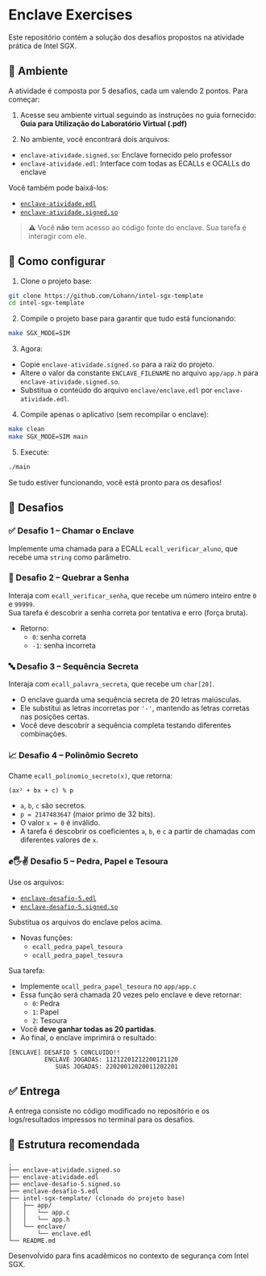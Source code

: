 # Enclave Exercises

Este repositório contém a solução dos desafios propostos na atividade prática de Intel SGX.

## 🔧 Ambiente

A atividade é composta por 5 desafios, cada um valendo 2 pontos. Para começar:

1. Acesse seu ambiente virtual seguindo as instruções no guia fornecido:  
   **Guia para Utilização do Laboratório Virtual (.pdf)**

2. No ambiente, você encontrará dois arquivos:

- `enclave-atividade.signed.so`: Enclave fornecido pelo professor
- `enclave-atividade.edl`: Interface com todas as ECALLs e OCALLs do enclave

Você também pode baixá-los:

- [`enclave-atividade.edl`](./enclave-atividade.edl)
- [`enclave-atividade.signed.so`](./enclave-atividade.signed.so)

> ⚠️ Você **não** tem acesso ao código fonte do enclave. Sua tarefa é interagir com ele.

## 🚀 Como configurar

1. Clone o projeto base:

```bash
git clone https://github.com/Lohann/intel-sgx-template
cd intel-sgx-template
```

2. Compile o projeto base para garantir que tudo está funcionando:

```bash
make SGX_MODE=SIM
```

3. Agora:

- Copie `enclave-atividade.signed.so` para a raiz do projeto.
- Altere o valor da constante `ENCLAVE_FILENAME` no arquivo `app/app.h` para `enclave-atividade.signed.so`.
- Substitua o conteúdo do arquivo `enclave/enclave.edl` por `enclave-atividade.edl`.

4. Compile apenas o aplicativo (sem recompilar o enclave):

```bash
make clean
make SGX_MODE=SIM main
```

5. Execute:

```bash
./main
```

Se tudo estiver funcionando, você está pronto para os desafios!

## 🧩 Desafios

### ✅ Desafio 1 – Chamar o Enclave

Implemente uma chamada para a ECALL `ecall_verificar_aluno`, que recebe uma `string` como parâmetro.

### 🔐 Desafio 2 – Quebrar a Senha

Interaja com `ecall_verificar_senha`, que recebe um número inteiro entre `0` e `99999`.  
Sua tarefa é descobrir a senha correta por tentativa e erro (força bruta).

- Retorno:
  - `0`: senha correta
  - `-1`: senha incorreta

### 🔤 Desafio 3 – Sequência Secreta

Interaja com `ecall_palavra_secreta`, que recebe um `char[20]`.

- O enclave guarda uma sequência secreta de 20 letras maiúsculas.
- Ele substitui as letras incorretas por `'-'`, mantendo as letras corretas nas posições certas.
- Você deve descobrir a sequência completa testando diferentes combinações.

### 📈 Desafio 4 – Polinômio Secreto

Chame `ecall_polinomio_secreto(x)`, que retorna:

```
(ax² + bx + c) % p
```

- `a`, `b`, `c` são secretos.
- `p = 2147483647` (maior primo de 32 bits).
- O valor `x = 0` é inválido.
- A tarefa é descobrir os coeficientes `a`, `b`, e `c` a partir de chamadas com diferentes valores de `x`.

### ✊🖐✌️ Desafio 5 – Pedra, Papel e Tesoura

Use os arquivos:

- [`enclave-desafio-5.edl`](./enclave-desafio-5.edl)
- [`enclave-desafio-5.signed.so`](./enclave-desafio-5.signed.so)

Substitua os arquivos do enclave pelos acima.

- Novas funções:
  - `ecall_pedra_papel_tesoura`
  - `ocall_pedra_papel_tesoura`

Sua tarefa:

- Implemente `ocall_pedra_papel_tesoura` no `app/app.c`
- Essa função será chamada 20 vezes pelo enclave e deve retornar:
  - `0`: Pedra
  - `1`: Papel
  - `2`: Tesoura
- Você **deve ganhar todas as 20 partidas**.
- Ao final, o enclave imprimirá o resultado:

```
[ENCLAVE] DESAFIO 5 CONCLUIDO!!
          ENCLAVE JOGADAS: 11212201212200121120
             SUAS JOGADAS: 22020012020011202201
```

## ✅ Entrega

A entrega consiste no código modificado no repositório e os logs/resultados impressos no terminal para os desafios.

## 📁 Estrutura recomendada

```
.
├── enclave-atividade.signed.so
├── enclave-atividade.edl
├── enclave-desafio-5.signed.so
├── enclave-desafio-5.edl
├── intel-sgx-template/ (clonado do projeto base)
│   ├── app/
│   │   └── app.c
│   │   └── app.h
│   └── enclave/
│       └── enclave.edl
└── README.md
```

Desenvolvido para fins acadêmicos no contexto de segurança com Intel SGX.
